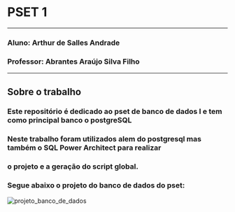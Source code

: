 # PSET 1    
---
### Aluno: Arthur de Salles Andrade

### Professor: Abrantes Araújo Silva Filho
---
## Sobre o trabalho

### Este repositório é dedicado ao pset de banco de dados I e tem como principal banco o postgreSQL
### Neste trabalho foram utilizados alem do postgresql mas também o SQL Power Architect para realizar 
### o projeto e a geração do script global.
### Segue abaixo o projeto do banco de dados do pset:
![projeto_banco_de_dados](https://github.com/arthraw/uvv_bd1_cc1mb/assets/120082347/a0f76fce-065f-4451-a263-61bdd2f1455d)

